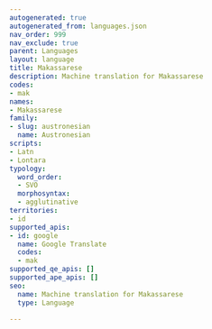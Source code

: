 ```yaml
---
autogenerated: true
autogenerated_from: languages.json
nav_order: 999
nav_exclude: true
parent: Languages
layout: language
title: Makassarese
description: Machine translation for Makassarese
codes:
- mak
names:
- Makassarese
family:
- slug: austronesian
  name: Austronesian
scripts:
- Latn
- Lontara
typology:
  word_order:
  - SVO
  morphosyntax:
  - agglutinative
territories:
- id
supported_apis:
- id: google
  name: Google Translate
  codes:
  - mak
supported_qe_apis: []
supported_ape_apis: []
seo:
  name: Machine translation for Makassarese
  type: Language

---
```


